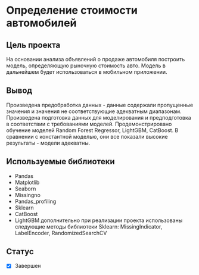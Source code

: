 # Определение стоимости автомобилей

## Цель проекта
На основании анализа объявлений о продаже автомобиля построить модель, определяющую рыночную стоимость авто. Модель в дальнейшем будет использоваться в мобильном приложении.

## Вывод
Произведена предобработка данных - данные содержали пропущенные значения и значения не соответствующие адекватным диапазонам.
Произведена подготовка данных для моделирования и предподготовка в соответствии с требованиями моделей.
Продемонстрировано обучение моделей Random Forest Regressor, LightGBM, CatBoost.
В сравнении с константной моделью, они все показали высокие результаты - модели адекватны.

## Используемые библиотеки
- Pandas
- Matplotlib
- Seaborn
- Missingno
- Pandas_profiling
- Sklearn
- CatBoost
- LightGBM
дополнительно при реализации проекта использованы следующие методы библиотеки Sklearn:
MissingIndicator, LabelEncoder, RandomizedSearchCV

## Статус
- [x] Завершен